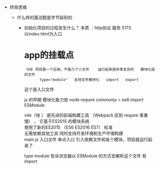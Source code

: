 - 终局思维


    -  什么样的面试题是字节级别的
        -  初始化项目的过程发生什么？
             本质 ：http协议   服务  5173   
             以index.html为入口   

             # app的挂载点
                VUE 项目是一个应用，不是几个小文件    运行起来是非常复杂的   模块化组织文件
                      type="module"   支持文件模块化   import   export
              <script type="module" src="/src/main.js"></script>  这个是入口文件   
              js  的早期  模块化能力低  node   require   commonjs  > es6   import   ESModule

              vite（快 ） 是先进的前端构建工具 （Webpack  区别     require   笨重  慢） ，
              它基于ES2015 的模块系统  
              使用了新的ES2015  （ES6 ES2016  ES7）  标准  
              无需依赖其他工具   同时支持开发环境和生产环境构建  
              main.js  入口文件   单点入口   引入依赖文件和各个模块，项目就运行起来了 

              type   module   告诉浏览器以  ESModule  的方式去解析这个文件 有 import   